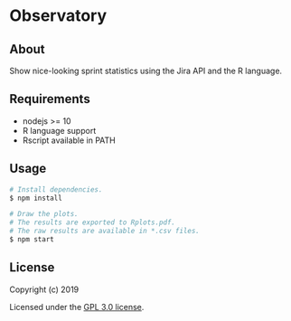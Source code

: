 # Observatory

## About
Show nice-looking sprint statistics using the Jira API and the R language.

## Requirements
* nodejs >= 10
* R language support
* Rscript available in PATH

## Usage
```bash
# Install dependencies.
$ npm install

# Draw the plots.
# The results are exported to Rplots.pdf.
# The raw results are available in *.csv files.
$ npm start
```

## License
Copyright (c) 2019

Licensed under the [GPL 3.0 license](LICENSE).
